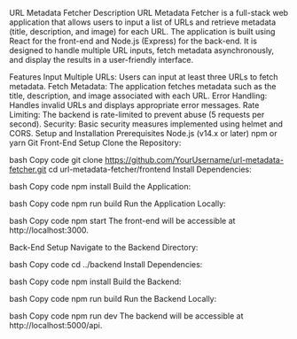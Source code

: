 URL Metadata Fetcher
Description
URL Metadata Fetcher is a full-stack web application that allows users to input a list of URLs and retrieve metadata (title, description, and image) for each URL. The application is built using React for the front-end and Node.js (Express) for the back-end. It is designed to handle multiple URL inputs, fetch metadata asynchronously, and display the results in a user-friendly interface.

Features
Input Multiple URLs: Users can input at least three URLs to fetch metadata.
Fetch Metadata: The application fetches metadata such as the title, description, and image associated with each URL.
Error Handling: Handles invalid URLs and displays appropriate error messages.
Rate Limiting: The backend is rate-limited to prevent abuse (5 requests per second).
Security: Basic security measures implemented using helmet and CORS.
Setup and Installation
Prerequisites
Node.js (v14.x or later)
npm or yarn
Git
Front-End Setup
Clone the Repository:

bash
Copy code
git clone https://github.com/YourUsername/url-metadata-fetcher.git
cd url-metadata-fetcher/frontend
Install Dependencies:

bash
Copy code
npm install
Build the Application:

bash
Copy code
npm run build
Run the Application Locally:

bash
Copy code
npm start
The front-end will be accessible at http://localhost:3000.

Back-End Setup
Navigate to the Backend Directory:

bash
Copy code
cd ../backend
Install Dependencies:

bash
Copy code
npm install
Build the Backend:

bash
Copy code
npm run build
Run the Backend Locally:

bash
Copy code
npm run dev
The backend will be accessible at http://localhost:5000/api.
